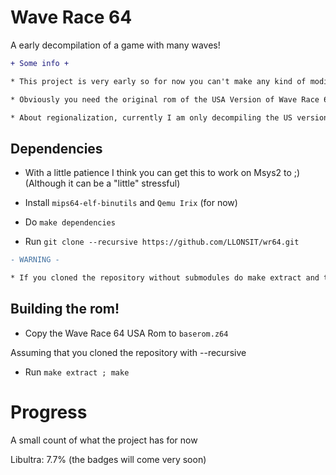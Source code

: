 # Wave Race 64
A early decompilation of a game with many waves!


```diff
+ Some info +

* This project is very early so for now you can't make any kind of modification, well maybe I'll focus on it soon ;).

* Obviously you need the original rom of the USA Version of Wave Race 64, I am not responsible for which methods you get it.

* About regionalization, currently I am only decompiling the US version, for now I am not interested in the European or Japanese version, maybe I will do it later but for now it's not a priority

```

## Dependencies

- With a little patience I think you can get this to work on Msys2 to ;) (Although it can be a "little" stressful)

- Install ``mips64-elf-binutils`` and ``Qemu Irix`` (for now) 

- Do `make dependencies`

- Run ``git clone --recursive https://github.com/LLONSIT/wr64.git``


```diff
- WARNING -

* If you cloned the repository without submodules do make extract and then make dependencies and make extract again

```

## Building the rom!

- Copy the Wave Race 64 USA Rom to ``baserom.z64``

Assuming that you cloned the repository with --recursive

- Run ``make extract ; make``

# Progress

A small count of what the project has for now

Libultra: 7.7% (the badges will come very soon)
